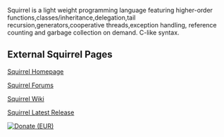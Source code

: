 Squirrel is a light weight programming language featuring higher-order functions,classes/inheritance,delegation,tail recursion,generators,cooperative threads,exception handling, reference counting and garbage collection on demand. C-like syntax.

## External Squirrel Pages ##
[Squirrel Homepage](http://www.squirrel-lang.org)

[Squirrel Forums](http://forum.squirrel-lang.org)

[Squirrel Wiki](http://wiki.squirrel-lang.org)

[Squirrel Latest Release](https://sourceforge.net/projects/squirrel/)

<a href='https://www.paypal.com/cgi-bin/webscr?cmd=_s-xclick&hosted_button_id=W4UECPF5L9AM6'><img src='https://www.paypal.com/en_US/i/btn/btn_donate_SM.gif' alt='Donate (EUR)' title='Donate (EUR)' /></a>